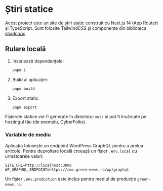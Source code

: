 # Știri statice

Acest proiect este un site de știri static construit cu Next.js 14 (App Router) și TypeScript. Sunt folosite TailwindCSS și componente din biblioteca [shadcn/ui](https://ui.shadcn.com).

## Rulare locală

1. Instalează dependențele:

   ```bash
   pnpm i
   ```

2. Build al aplicației:

   ```bash
   pnpm build
   ```

3. Export static:

   ```bash
   pnpm export
   ```

Fișierele statice vor fi generate în directorul `out/` și pot fi încărcate pe hostingul tău (de exemplu, CyberFolks).

### Variabile de mediu

Aplicația folosește un endpoint WordPress GraphQL pentru a prelua articole. Pentru dezvoltare locală creează un fișier `.env.local` cu următoarele valori:

```
SITE_URL=http://localhost:3000
WP_GRAPHQL_ENDPOINT=https://cms.green-news.ro/wp/graphql
```

Un fișier `.env.production` este inclus pentru mediul de producție `green-news.ro`.
